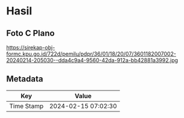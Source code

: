 # Hasil

## Foto C Plano

https://sirekap-obj-formc.kpu.go.id/722d/pemilu/pdpr/36/01/18/20/07/3601182007002-20240214-205030--dda4c9a4-9560-42da-912a-bb42881a3992.jpg


## Metadata

| Key        | Value               |
| ---------- | ------------------- |
| Time Stamp | 2024-02-15 07:02:30 |



